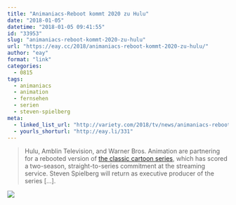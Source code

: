 ```yaml
---
title: "Animaniacs-Reboot kommt 2020 zu Hulu"
date: "2018-01-05"
datetime: "2018-01-05 09:41:55"
id: "33953"
slug: "animaniacs-reboot-kommt-2020-zu-hulu"
url: "https://eay.cc/2018/animaniacs-reboot-kommt-2020-zu-hulu/"
author: "eay"
format: "link"
categories:
  - 0815
tags:
  - animaniacs
  - animation
  - fernsehen
  - serien
  - steven-spielberg
meta:
  - linked_list_url: "http://variety.com/2018/tv/news/animaniacs-reboot-hulu-1202653608/"
  - yourls_shorturl: "http://eay.li/331"
---
```


> Hulu, Amblin Television, and Warner Bros. Animation are partnering for a rebooted version of [the classic cartoon series](https://en.wikipedia.org/wiki/Animaniacs), which has scored a two-season, straight-to-series commitment at the streaming service. Steven Spielberg will return as executive producer of the series \[...\].

![](https://eay.cc/uploads/2018/dot.gif)
